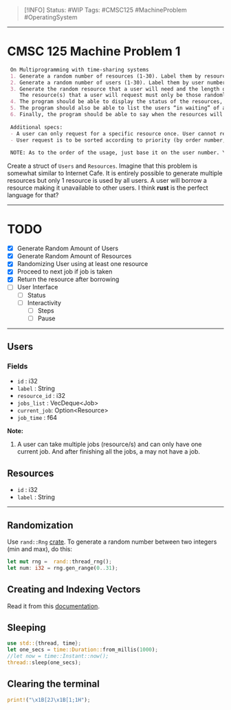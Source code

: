 > [!INFO]
> Status: #WIP
> Tags: #CMSC125 #MachineProblem #OperatingSystem

----
# CMSC 125 Machine Problem 1

```markdown
 On Multiprogramming with time-sharing systems
 1. Generate a random number of resources (1-30). Label them by resource number, between 1-30.
 2. Generate a random number of users (1-30). Label them by user number between, 1-30.
 3. Generate the random resource that a user will need and the length of the time that the user will use the resource (1-30 seconds).
    The resource(s) that a user will request must only be those randomly generated resources (from #1).
 4. The program should be able to display the status of the resources, including the user currently using the resource, the time (or time left) that the user needs to use the resource.
 5. The program should also be able to list the users “in waiting” of a resource, if there are any, and when these users will be able to start using the resource.
 6. Finally, the program should be able to say when the resources will be free of users (meaning, no user needs to use the resource).
 
 Additional specs:
 - A user can only request for a specific resource once. User cannot request for a resource multiple times.
 - User request is to be sorted according to priority (by order number, in increasing order)
 
 NOTE: As to the order of the usage, just base it on the user number. You may use any language for implementation.
```
Create a struct of `Users` and `Resources`. Imagine that this problem is somewhat similar to Internet Cafe. It is entirely possible to generate multiple resources but only 1 resource is used by all users. A user will borrow a resource making it unavailable to other users. I think **rust** is the perfect language for that?

---
# TODO
- [x] Generate Random Amount of Users
- [x] Generate Random Amount of Resources
- [x] Randomizing User using at least one resource
- [x] Proceed to next job if job is taken
- [x] Return the resource after borrowing
- [ ] User Interface
	- [ ] Status
	- [ ] Interactivity
		- [ ] Steps
		- [ ] Pause

---
## Users
### Fields
- `id` : i32
- `label` : String
- `resource_id` : i32
- `jobs_list` : VecDeque\<Job\>
- `current_job`: Option\<Resource\>
- `job_time` : f64

**Note:**
1. A user can take multiple jobs (resource/s) and can only have one current job. And after finishing all the jobs, a may not have a job.

## Resources
- `id` : i32
- `label` : String

---
## Randomization
Use `rand::Rng` [crate](https://rust-lang-nursery.github.io/rust-cookbook/algorithms/randomness.html). To generate a random number between two integers (min and max), do this:
```rust
let mut rng =  rand::thread_rng();
let num: i32 = rng.gen_range(0..31);
```

## Creating and Indexing Vectors
Read it from this [documentation](https://doc.rust-lang.org/book/ch08-01-vectors.html).

## Sleeping
```rust
use std::{thread, time};
let one_secs = time::Duration::from_millis(1000);
//let now = time::Instant::now();
thread::sleep(one_secs);
```

## Clearing the terminal
```rust
print!("\x1B[2J\x1B[1;1H");
```